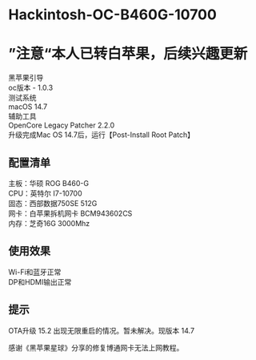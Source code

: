 # Hackintosh-OC-B460G-10700
# ”注意“本人已转白苹果，后续兴趣更新
黑苹果引导 <br>
    oc版本 - 1.0.3 <br>
测试系统 <br>
    macOS 14.7 <br>
辅助工具 <br>
    OpenCore Legacy Patcher 2.2.0<br> 
    升级完成Mac OS 14.7后，运行【Post-Install Root Patch】<br>

## 配置清单
主板：华硕 ROG B460-G <br>
CPU：英特尔 I7-10700 <br>
固态：西部数据750SE 512G <br>
网卡：白苹果拆机网卡 BCM943602CS <br>
内存：芝奇16G 3000Mhz <br>

## 使用效果 <br>
Wi-Fi和蓝牙正常 <br>
DP和HDMI输出正常 <br>

## 提示 <br>
OTA升级 15.2 出现无限重启的情况。暂未解决。现版本 14.7

感谢《黑苹果星球》分享的修复博通网卡无法上网教程。

